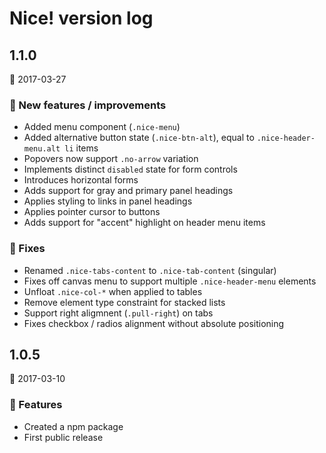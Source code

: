 # Nice! version log

## 1.1.0
:date: 2017-03-27

### :star2: New features / improvements
- Added menu component (`.nice-menu`)
- Added alternative button state (`.nice-btn-alt`), equal to `.nice-header-menu.alt li` items
- Popovers now support `.no-arrow` variation
- Implements distinct `disabled` state for form controls
- Introduces horizontal forms
- Adds support for gray and primary panel headings
- Applies styling to links in panel headings
- Applies pointer cursor to buttons
- Adds support for "accent" highlight on header menu items

### :wrench: Fixes
- Renamed `.nice-tabs-content` to `.nice-tab-content` (singular)
- Fixes off canvas menu to support multiple `.nice-header-menu` elements
- Unfloat `.nice-col-*` when applied to tables
- Remove element type constraint for stacked lists
- Support right aligmnent (`.pull-right`) on tabs
- Fixes checkbox / radios alignment without absolute positioning

## 1.0.5
:date: 2017-03-10

### :star2: Features
- Created a npm package
- First public release